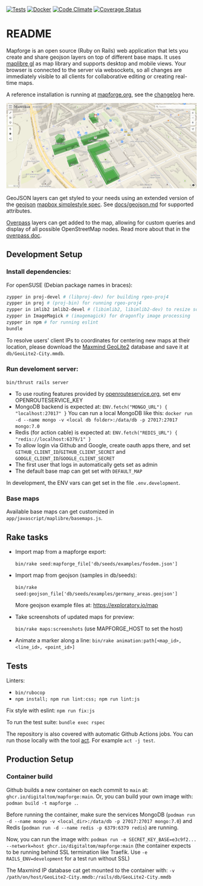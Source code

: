 [![Tests](https://github.com/digitaltom/mapforge/actions/workflows/ci.yml/badge.svg)](https://github.com/digitaltom/mapforge/actions/workflows/ci.yml)
[![Docker](https://github.com/digitaltom/mapforge/actions/workflows/docker-publish.yml/badge.svg)](https://github.com/digitaltom/mapforge/actions/workflows/docker-publish.yml)
[![Code Climate](https://api.codeclimate.com/v1/badges/b56fa0cb960a90502022/maintainability)](https://codeclimate.com/github/digitaltom/mapforge)
[![Coverage Status](https://coveralls.io/repos/github/digitaltom/mapforge/badge.svg?branch=main)](https://coveralls.io/github/digitaltom/mapforge?branch=main)

# README

Mapforge is an open source (Ruby on Rails) web application that lets you create and share geojson layers on top of different base maps. It uses [maplibre gl](https://maplibre.org/maplibre-gl-js/docs/) as map library and supports desktop and mobile views. Your browser is connected to the server via websockets, so all changes are immediately visible to all clients for collaborative editing or creating real-time maps.

A reference installation is running at [mapforge.org](https://mapforge.org), see the [changelog](CHANGELOG.md) here.

![Mapforge Screenshot](https://github.com/digitaltom/mapforge/blob/main/docs/screenshot.png?raw=true)

GeoJSON layers can get styled to your needs using an extended version of the [geojson](https://macwright.com/2015/03/23/geojson-second-bite.html)
[mapbox simplestyle spec](https://github.com/mapbox/simplestyle-spec/tree/master/1.1.0). See [docs/geojson.md](docs/geojson.md) for supported attributes.

[Overpass](https://wiki.openstreetmap.org/wiki/Overpass_API/Overpass_QL) layers can get added to the map, allowing for custom queries and display 
of all possible OpenStreetMap nodes. Read more about that in the [overpass doc](docs/overpass.md).

## Development Setup
 
### Install dependencies:

For openSUSE (Debian package names in braces):

```bash
zypper in proj-devel # (libproj-dev) for building rgeo-proj4
zypper in proj # (proj-bin) for running rgeo-proj4
zypper in imlib2 imlib2-devel # (libimlib2, libimlib2-dev) to resize screenshots
zypper in ImageMagick # (imagemagick) for dragonfly image processing
zypper in npm # for running eslint
bundle
```

To resolve users' client IPs to coordinates for centering new maps at their 
location, please download the [Maxmind GeoLite2](https://dev.maxmind.com/geoip/geolite2-free-geolocation-data/) database and save it at `db/GeoLite2-City.mmdb`.

### Run develoment server:

`bin/thrust rails server`

* To use routing features provided by [openrouteservice.org](https://openrouteservice.org/), set env OPENROUTESERVICE_KEY
* MongoDB backend is expected at: `ENV.fetch("MONGO_URL") { "localhost:27017" }`
  You can run a local MongoDB like this: `docker run -d --name mongo -v <local db folder>:/data/db -p 27017:27017 mongo:7.0`
* Redis (for action cable) is expected at: `ENV.fetch("REDIS_URL") { "redis://localhost:6379/1" }`
* To allow login via Github and Google, create oauth apps there, and set `GITHUB_CLIENT_ID`/`GITHUB_CLIENT_SECRET` and `GOOGLE_CLIENT_ID`/`GOOGLE_CLIENT_SECRET`
* The first user that logs in automatically gets set as admin
* The default base map can get set with `DEFAULT_MAP`

In development, the ENV vars can get set in the file `.env.development`.

### Base maps

Available base maps can get customized in `app/javascript/maplibre/basemaps.js`.

## Rake tasks

* Import map from a mapforge export:

  `bin/rake seed:mapforge_file['db/seeds/examples/fosdem.json']`

* Import map from geojson (samples in db/seeds):

  `bin/rake seed:geojson_file['db/seeds/examples/germany_areas.geojson']`

  More geojson example files at: https://exploratory.io/map

* Take screenshots of updated maps for preview:

  `bin/rake maps:screenshots` (use MAPFORGE_HOST to set the host)

* Animate a marker along a line: `bin/rake animation:path[<map_id>, <line_id>, <point_id>]`


## Tests

Linters:
  * `bin/rubocop`
  * `npm install; npm run lint:css; npm run lint:js`

Fix style with eslint: `npm run fix:js`

To run the test suite: `bundle exec rspec`

The repository is also covered with automatic Github Actions jobs. You can
run those locally with the tool [act](https://github.com/nektos/act).
For example `act -j test`.


## Production Setup

### Container build

Github builds a new container on each commit to `main` at: `ghcr.io/digitaltom/mapforge:main`. Or, you can build your own image with: `podman build -t mapforge .`.

Before running the container, make sure the services MongoDB (`podman run -d --name mongo -v <local_dir>:/data/db -p 27017:27017 mongo:7.0`) and Redis (`podman run -d --name redis -p 6379:6379 redis`) are running.

Now, you can run the image with: `podman run -e SECRET_KEY_BASE=e3c9f2... --network=host ghcr.io/digitaltom/mapforge:main` (the container expects to be running behind SSL termination like Traefik. Use `-e RAILS_ENV=development` for a test run without SSL)

The Maxmind IP database cat get mounted to the container with: 
`-v /path/on/host/GeoLite2-City.mmdb:/rails/db/GeoLite2-City.mmdb`
